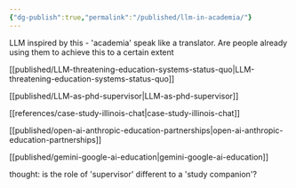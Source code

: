 ```yaml
---
{"dg-publish":true,"permalink":"/published/llm-in-academia/"}
---
```



LLM inspired by this - 'academia' speak like a translator. Are people already using them to achieve this to a certain extent 

[[published/LLM-threatening-education-systems-status-quo\|LLM-threatening-education-systems-status-quo]]

[[published/LLM-as-phd-supervisor\|LLM-as-phd-supervisor]]

[[references/case-study-illinois-chat\|case-study-illinois-chat]]

[[published/open-ai-anthropic-education-partnerships\|open-ai-anthropic-education-partnerships]]

[[published/gemini-google-ai-education\|gemini-google-ai-education]]

thought: is the role of 'supervisor' different to a 'study companion'?

